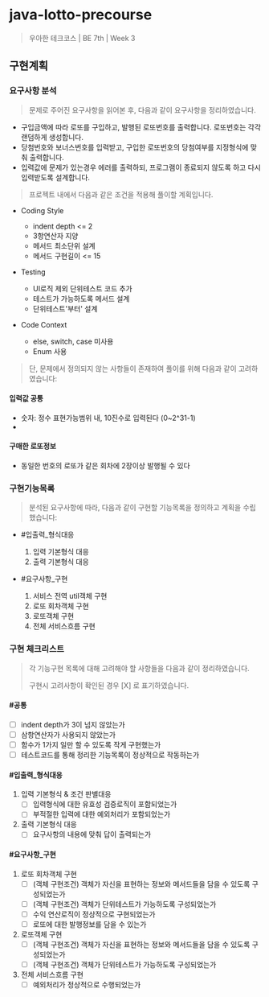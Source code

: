 # java-lotto-precourse
> 우아한 테크코스 | BE 7th | Week 3

## 구현계획

### 요구사항 분석
> 문제로 주어진 요구사항을 읽어본 후, 다음과 같이 요구사항을 정리하였습니다.

- 구입금액에 따라 로또를 구입하고, 발행된 로또번호를 출력합니다. 로또번호는 각각 랜덤하게 생성합니다.
- 당첨번호와 보너스번호를 입력받고, 구입한 로또번호의 당첨여부를 지정형식에 맞춰 출력합니다.
- 입력값에 문제가 있는경우 에러를 출력하되, 프로그램이 종료되지 않도록 하고 다시 입력받도록 설계합니다.

> 프로젝트 내에서 다음과 같은 조건을 적용해 풀이할 계획입니다.

- Coding Style
  - indent depth <= 2
  - 3항연산자 지양
  - 메서드 최소단위 설계
  - 메서드 구현길이 <= 15

- Testing
  - UI로직 제외 단위테스트 코드 추가
  - 테스트가 가능하도록 메서드 설계
  - 단위테스트'부터' 설계

- Code Context
  - else, switch, case 미사용
  - Enum 사용


> 단, 문제에서 정의되지 않는 사항들이 존재하여 풀이를 위해 다음과 같이 고려하였습니다:

#### 입력값 공통
- 숫자: 정수 표현가능범위 내, 10진수로 입력된다 (0~2^31-1)
- 
#### 구매한 로또정보
- 동일한 번호의 로또가 같은 회차에 2장이상 발행될 수 있다

### 구현기능목록
> 분석된 요구사항에 따라, 다음과 같이 구현할 기능목록을 정의하고 계획을 수립했습니다:

- #입출력_형식대응
    1. 입력 기본형식 대응
    2. 출력 기본형식 대응

- #요구사항_구현
  1. 서비스 전역 util객체 구현 
  2. 로또 회차객체 구현
  3. 로또객체 구현
  4. 전체 서비스흐름 구현

### 구현 체크리스트
> 각 기능구현 목록에 대해 고려해야 할 사항들을 다음과 같이 정리하였습니다.
>
> 구현시 고려사항이 확인된 경우 [X] 로 표기하였습니다.

#### #공통
- [ ] indent depth가 3이 넘지 않았는가
- [ ] 삼항연산자가 사용되지 않았는가
- [ ] 함수가 1가지 일만 할 수 있도록 작게 구현했는가
- [ ] 테스트코드를 통해 정리한 기능목록이 정상적으로 작동하는가

#### #입출력_형식대응

1. 입력 기본형식 & 조건 판별대응
    - [ ] 입력형식에 대한 유효성 검증로직이 포함되었는가
    - [ ] 부적절한 입력에 대한 예외처리가 포함되었는가
2. 출력 기본형식 대응
    - [ ] 요구사항의 내용에 맞춰 답이 출력되는가

#### #요구사항_구현

1. 로또 회차객체 구현
    - [ ] (객체 구현조건) 객체가 자신을 표현하는 정보와 메서드들을 담을 수 있도록 구성되었는가
    - [ ] (객체 구현조건) 객체가 단위테스트가 가능하도록 구성되었는가
    - [ ] 수익 연산로직이 정상적으로 구현되었는가
    - [ ] 로또에 대한 발행정보를 담을 수 있는가
2. 로또객체 구현
    - [ ] (객체 구현조건) 객체가 자신을 표현하는 정보와 메서드들을 담을 수 있도록 구성되었는가
    - [ ] (객체 구현조건) 객체가 단위테스트가 가능하도록 구성되었는가
3. 전체 서비스흐름 구현
    - [ ] 예외처리가 정상적으로 수행되었는가
